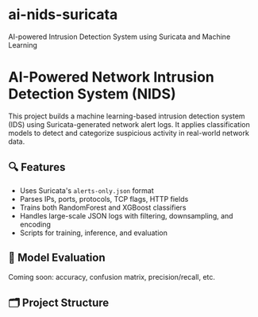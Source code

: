 # ai-nids-suricata
AI-powered Intrusion Detection System using Suricata and Machine Learning


# AI-Powered Network Intrusion Detection System (NIDS)

This project builds a machine learning-based intrusion detection system (IDS) using Suricata-generated network alert logs. It applies classification models to detect and categorize suspicious activity in real-world network data.

## 🔍 Features

- Uses Suricata's `alerts-only.json` format
- Parses IPs, ports, protocols, TCP flags, HTTP fields
- Trains both RandomForest and XGBoost classifiers
- Handles large-scale JSON logs with filtering, downsampling, and encoding
- Scripts for training, inference, and evaluation

## 🧪 Model Evaluation

Coming soon: accuracy, confusion matrix, precision/recall, etc.

## 🗂️ Project Structure

